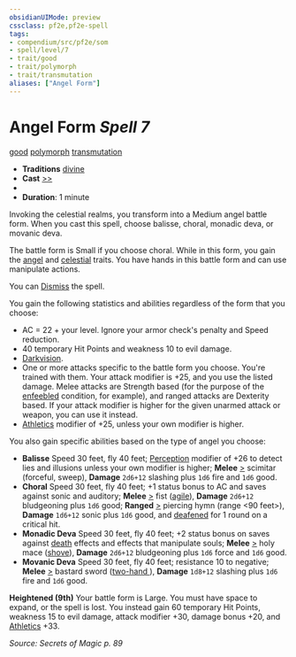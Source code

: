 ```yaml
---
obsidianUIMode: preview
cssclass: pf2e,pf2e-spell
tags:
- compendium/src/pf2e/som
- spell/level/7
- trait/good
- trait/polymorph
- trait/transmutation
aliases: ["Angel Form"]
---
```

# Angel Form *Spell 7*   
[good](good.md "Good Alignment Trait")  [polymorph](polymorph.md "Polymorph Effect Trait")  [transmutation](transmutation.md "Transmutation School Trait")  

- **Traditions** [divine](divine.md "Divine Tradition Trait")
- **Cast** [>>](chapter-9-playing-the-game.md#Actions "Two-Action") 
- 
- **Duration**: 1 minute

Invoking the celestial realms, you transform into a Medium angel battle form. When you cast this spell, choose balisse, choral, monadic deva, or movanic deva.

The battle form is Small if you choose choral. While in this form, you gain the [angel](angel.md "Angel Creature Trait") and [celestial](celestial.md "Celestial Creature Type Trait") traits. You have hands in this battle form and can use manipulate actions.

You can [Dismiss](dismiss.md) the spell.

You gain the following statistics and abilities regardless of the form that you choose:

- AC = 22 + your level. Ignore your armor check's penalty and Speed reduction.
- 40 temporary Hit Points and weakness 10 to evil damage.
- [Darkvision](Reference/Rules/Abilities/darkvision.md).
- One or more attacks specific to the battle form you choose. You're trained with them. Your attack modifier is +25, and you use the listed damage. Melee attacks are Strength based (for the purpose of the [enfeebled](conditions.md#Enfeebled) condition, for example), and ranged attacks are Dexterity based. If your attack modifier is higher for the given unarmed attack or weapon, you can use it instead.
- [Athletics](skills.md#Athletics) modifier of +25, unless your own modifier is higher.

You also gain specific abilities based on the type of angel you choose:

- **Balisse** Speed 30 feet, fly 40 feet; [Perception](skills.md#Perception) modifier of +26 to detect lies and illusions unless your own modifier is higher; **Melee** [>](chapter-9-playing-the-game.md#Actions "Single Action") scimitar (forceful, sweep), **Damage** `2d6+12` slashing plus `1d6` fire and `1d6` good.
- **Choral** Speed 30 feet, fly 40 feet; +1 status bonus to AC and saves against sonic and auditory; **Melee** [>](chapter-9-playing-the-game.md#Actions "Single Action") fist ([agile](agile.md "Agile Weapon Trait")), **Damage** `2d6+12` bludgeoning plus `1d6` good; **Ranged** [>](chapter-9-playing-the-game.md#Actions "Single Action") piercing hymn (range <90 feet>), **Damage** `1d6+12` sonic plus `1d6` good, and [deafened](conditions.md#Deafened) for 1 round on a critical hit.
- **Monadic Deva** Speed 30 feet, fly 40 feet; +2 status bonus on saves against [death](death.md "Death Effect Trait") effects and effects that manipulate souls; **Melee** [>](chapter-9-playing-the-game.md#Actions "Single Action") holy mace ([shove](Reference/Rules/Traits/shove.md "Shove Weapon Trait")), **Damage** `2d6+12` bludgeoning plus `1d6` force and `1d6` good.
- **Movanic Deva** Speed 30 feet, fly 40 feet; resistance 10 to negative; **Melee** [>](chapter-9-playing-the-game.md#Actions "Single Action") bastard sword ([two-hand <d12>](rules/traits/two-hand-d12.md "Two-Hand Weapon Trait")), **Damage** `1d8+12` slashing plus `1d6` fire and `1d6` good.

**Heightened (9th)** Your battle form is Large. You must have space to expand, or the spell is lost. You instead gain 60 temporary Hit Points, weakness 15 to evil damage, attack modifier +30, damage bonus +20, and [Athletics](skills.md#Athletics) +33.

*Source: Secrets of Magic p. 89*